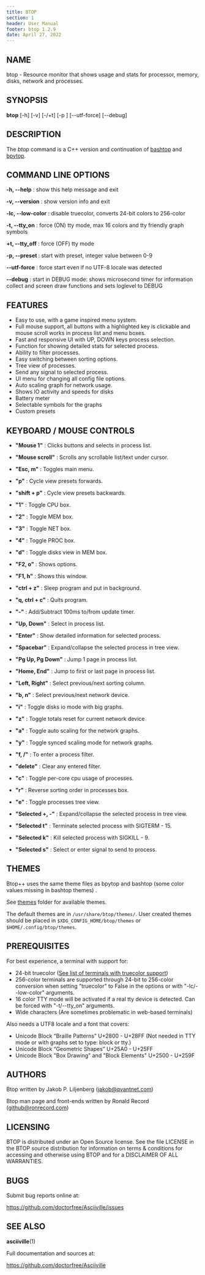 ```yaml
---
title: BTOP
section: 1
header: User Manual
footer: btop 1.2.9
date: April 27, 2022
---
```

## NAME
btop - Resource monitor that shows usage and stats for processor, memory, disks, network and processes.

## SYNOPSIS
**btop** [-h] [-v] [-/+t] [-p <id>] [--utf-force] [--debug]

## DESCRIPTION
The *btop* command is a C++ version and continuation of [bashtop](https://github.com/aristocratos/bashtop) and [bpytop](https://github.com/aristocratos/bpytop).

## COMMAND LINE OPTIONS

**-h, --help**
: show this help message and exit

**-v, --version**
: show version info and exit

**-lc, --low-color**
: disable truecolor, converts 24-bit colors to 256-color

**-t, --tty_on**
: force (ON) tty mode, max 16 colors and tty friendly graph symbols

**+t, --tty_off**
: force (OFF) tty mode

**-p, --preset <id>**
: start with preset, integer value between 0-9

**--utf-force**
: force start even if no UTF-8 locale was detected

**--debug**
: start in DEBUG mode: shows microsecond timer for information collect and screen draw functions and sets loglevel to DEBUG

## FEATURES

* Easy to use, with a game inspired menu system.
* Full mouse support, all buttons with a highlighted key is clickable and mouse scroll works in process list and menu boxes.
* Fast and responsive UI with UP, DOWN keys process selection.
* Function for showing detailed stats for selected process.
* Ability to filter processes.
* Easy switching between sorting options.
* Tree view of processes.
* Send any signal to selected process.
* UI menu for changing all config file options.
* Auto scaling graph for network usage.
* Shows IO activity and speeds for disks
* Battery meter
* Selectable symbols for the graphs
* Custom presets

## KEYBOARD / MOUSE CONTROLS

- **"Mouse 1"**
: Clicks buttons and selects in process list.

- **"Mouse scroll"**
: Scrolls any scrollable list/text under cursor.

- **"Esc, m"**
: Toggles main menu.

- **"p"**
: Cycle view presets forwards.

- **"shift + p"**
: Cycle view presets backwards.

- **"1"**
: Toggle CPU box.

- **"2"**
: Toggle MEM box.

- **"3"**
: Toggle NET box.

- **"4"**
: Toggle PROC box.

- **"d"**
: Toggle disks view in MEM box.

- **"F2, o"**
: Shows options.

- **"F1, h"**
: Shows this window.

- **"ctrl + z"**
: Sleep program and put in background.

- **"q, ctrl + c"**
: Quits program.

- **"-"**
: Add/Subtract 100ms to/from update timer.

- **"Up, Down"**
: Select in process list.

- **"Enter"**
: Show detailed information for selected process.

- **"Spacebar"**
: Expand/collapse the selected process in tree view.

- **"Pg Up, Pg Down"**
: Jump 1 page in process list.

- **"Home, End"**
: Jump to first or last page in process list.

- **"Left, Right"**
: Select previous/next sorting column.

- **"b, n"**
: Select previous/next network device.

- **"i"**
: Toggle disks io mode with big graphs.

- **"z"**
: Toggle totals reset for current network device

- **"a"**
: Toggle auto scaling for the network graphs.

- **"y"**
: Toggle synced scaling mode for network graphs.

- **"f, /"**
: To enter a process filter.

- **"delete"**
: Clear any entered filter.

- **"c"**
: Toggle per-core cpu usage of processes.

- **"r"**
: Reverse sorting order in processes box.

- **"e"**
: Toggle processes tree view.

- **"Selected +, -"**
: Expand/collapse the selected process in tree view.

- **"Selected t"**
: Terminate selected process with SIGTERM - 15.

- **"Selected k"**
: Kill selected process with SIGKILL - 9.

- **"Selected s"**
: Select or enter signal to send to process.

## THEMES

Btop++ uses the same theme files as bpytop and bashtop (some color values missing in bashtop themes) .

See [themes](https://github.com/doctorfree/Asciiville/tree/main/btop/themes) folder for available themes.

The default themes are in `/usr/share/btop/themes/`. User created themes should be placed in
`$XDG_CONFIG_HOME/btop/themes` or `$HOME/.config/btop/themes`.

## PREREQUISITES

For best experience, a terminal with support for:

* 24-bit truecolor ([See list of terminals with truecolor support](https://gist.github.com/XVilka/8346728))
* 256-color terminals are supported through 24-bit to 256-color conversion when setting "truecolor" to False in the options or with "-lc/--low-color" arguments.
* 16 color TTY mode will be activated if a real tty device is detected. Can be forced with "-t/--tty_on" arguments.
* Wide characters (Are sometimes problematic in web-based terminals)

Also needs a UTF8 locale and a font that covers:

* Unicode Block “Braille Patterns” U+2800 - U+28FF (Not needed in TTY mode or with graphs set to type: block or tty.)
* Unicode Block “Geometric Shapes” U+25A0 - U+25FF
* Unicode Block "Box Drawing" and "Block Elements" U+2500 - U+259F

## AUTHORS
Btop written by Jakob P. Liljenberg (jakob@qvantnet.com)

Btop man page and front-ends written by Ronald Record (github@ronrecord.com)

## LICENSING
BTOP is distributed under an Open Source license.
See the file LICENSE in the BTOP source distribution
for information on terms &amp; conditions for accessing and
otherwise using BTOP and for a DISCLAIMER OF ALL WARRANTIES.

## BUGS
Submit bug reports online at:

https://github.com/doctorfree/Asciiville/issues

## SEE ALSO
**asciiville**(1)

Full documentation and sources at:

https://github.com/doctorfree/Asciiville

